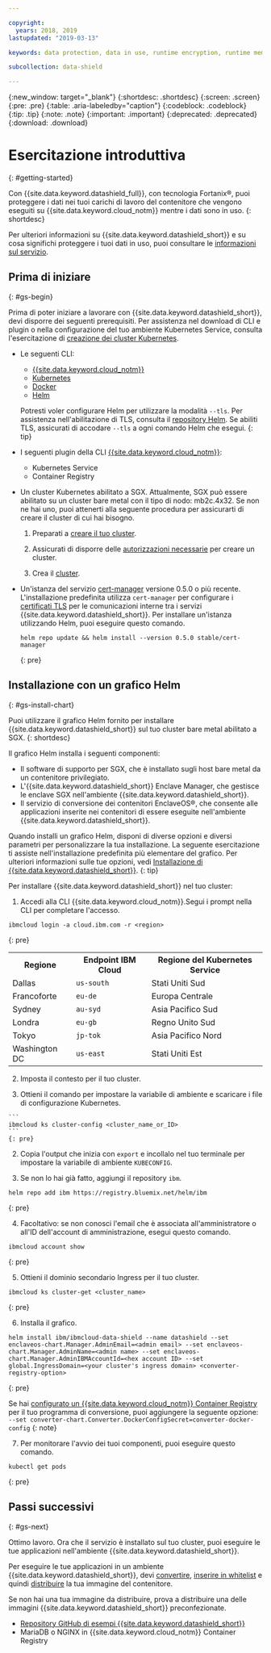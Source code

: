 ```yaml
---

copyright:
  years: 2018, 2019
lastupdated: "2019-03-13"

keywords: data protection, data in use, runtime encryption, runtime memory encryption, encrypted memory, intel sgx, software guard extensions, fortanix runtime encryption

subcollection: data-shield

---
```


{:new_window: target="_blank"}
{:shortdesc: .shortdesc}
{:screen: .screen}
{:pre: .pre}
{:table: .aria-labeledby="caption"}
{:codeblock: .codeblock}
{:tip: .tip}
{:note: .note}
{:important: .important}
{:deprecated: .deprecated}
{:download: .download}

# Esercitazione introduttiva
{: #getting-started}

Con {{site.data.keyword.datashield_full}}, con tecnologia Fortanix®, puoi proteggere i dati nei tuoi carichi di lavoro del contenitore che vengono eseguiti su {{site.data.keyword.cloud_notm}} mentre i dati sono in uso.
{: shortdesc}

Per ulteriori informazioni su {{site.data.keyword.datashield_short}} e su cosa significhi proteggere i tuoi dati in uso, puoi consultare le [informazioni sul servizio](/docs/services/data-shield?topic=data-shield-about#about).

## Prima di iniziare
{: #gs-begin}

Prima di poter iniziare a lavorare con {{site.data.keyword.datashield_short}}, devi disporre dei seguenti prerequisiti. Per assistenza nel download di CLI e plugin o nella configurazione del tuo ambiente Kubernetes Service, consulta l'esercitazione di [creazione dei cluster Kubernetes](/docs/containers?topic=containers-cs_cluster_tutorial#cs_cluster_tutorial_lesson1).

* Le seguenti CLI:

  * [{{site.data.keyword.cloud_notm}}](/docs/cli/reference/ibmcloud?topic=cloud-cli-ibmcloud-cli#ibmcloud-cli)
  * [Kubernetes](https://kubernetes.io/docs/tasks/tools/install-kubectl/)
  * [Docker](https://docs.docker.com/install/)
  * [Helm](/docs/containers?topic=containers-integrations#helm)

  Potresti voler configurare Helm per utilizzare la modalità `--tls`. Per assistenza nell'abilitazione di TLS, consulta il [repository Helm](https://github.com/helm/helm/blob/master/docs/tiller_ssl.md). Se abiliti TLS, assicurati di accodare `--tls` a ogni comando Helm che esegui.
  {: tip}

* I seguenti plugin della CLI [{{site.data.keyword.cloud_notm}}](/docs/cli/reference/ibmcloud?topic=cloud-cli-plug-ins#plug-ins):

  * Kubernetes Service
  * Container Registry

* Un cluster Kubernetes abilitato a SGX. Attualmente, SGX può essere abilitato su un cluster bare metal con il tipo di nodo: mb2c.4x32. Se non ne hai uno, puoi attenerti alla seguente procedura per assicurarti di creare il cluster di cui hai bisogno.
  1. Preparati a [creare il tuo cluster](/docs/containers?topic=containers-clusters#cluster_prepare).

  2. Assicurati di disporre delle [autorizzazioni necessarie](/docs/containers?topic=containers-users#users) per creare un cluster.

  3. Crea il [cluster](/docs/containers?topic=containers-clusters#clusters).

* Un'istanza del servizio [cert-manager](https://cert-manager.readthedocs.io/en/latest/) versione 0.5.0 o più recente. L'installazione predefinita utilizza <code>cert-manager</code> per configurare i [certificati TLS](/docs/services/data-shield?topic=data-shield-tls-certificates#tls-certificates) per le comunicazioni interne tra i servizi {{site.data.keyword.datashield_short}}. Per installare un'istanza utilizzando Helm, puoi eseguire questo comando.

  ```
  helm repo update && helm install --version 0.5.0 stable/cert-manager
  ```
  {: pre}


## Installazione con un grafico Helm
{: #gs-install-chart}

Puoi utilizzare il grafico Helm fornito per installare {{site.data.keyword.datashield_short}} sul tuo cluster bare metal abilitato a SGX.
{: shortdesc}

Il grafico Helm installa i seguenti componenti:

*	Il software di supporto per SGX, che è installato sugli host bare metal da un contenitore privilegiato.
*	L'{{site.data.keyword.datashield_short}} Enclave Manager, che gestisce le enclave SGX nell'ambiente {{site.data.keyword.datashield_short}}.
*	Il servizio di conversione dei contenitori EnclaveOS®, che consente alle applicazioni inserite nei contenitori di essere eseguite nell'ambiente {{site.data.keyword.datashield_short}}.

Quando installi un grafico Helm, disponi di diverse opzioni e diversi parametri per personalizzare la tua installazione. La seguente esercitazione ti assiste nell'installazione predefinita più elementare del grafico. Per ulteriori informazioni sulle tue opzioni, vedi [Installazione di {{site.data.keyword.datashield_short}}](/docs/services/data-shield?topic=data-shield-deploying).
{: tip}

Per installare {{site.data.keyword.datashield_short}} nel tuo cluster:

1. Accedi alla CLI {{site.data.keyword.cloud_notm}}.Segui i prompt nella CLI per completare l'accesso.

  ```
  ibmcloud login -a cloud.ibm.com -r <region>
  ```
  {: pre}

  <table>
    <tr>
      <th>Regione </th>
      <th>Endpoint IBM Cloud</th>
      <th>Regione del Kubernetes Service</th>
    </tr>
    <tr>
      <td>Dallas</td>
      <td><code>us-south</code></td>
      <td>Stati Uniti Sud</td>
    </tr>
    <tr>
      <td>Francoforte</td>
      <td><code>eu-de</code></td>
      <td>Europa Centrale</td>
    </tr>
    <tr>
      <td>Sydney</td>
      <td><code>au-syd</code></td>
      <td>Asia Pacifico Sud</td>
    </tr>
    <tr>
      <td>Londra</td>
      <td><code>eu-gb</code></td>
      <td>Regno Unito Sud</td>
    </tr>
    <tr>
      <td>Tokyo</td>
      <td><code>jp-tok</code></td>
      <td>Asia Pacifico Nord</td>
    </tr>
    <tr>
      <td>Washington DC</td>
      <td><code>us-east</code></td>
      <td>Stati Uniti Est</td>
    </tr>
  </table>

2. Imposta il contesto per il tuo cluster.

  1. Ottieni il comando per impostare la variabile di ambiente e scaricare i file di configurazione Kubernetes.

    ```
    ibmcloud ks cluster-config <cluster_name_or_ID>
    ```
    {: pre}

  2. Copia l'output che inizia con `export` e incollalo nel tuo terminale per impostare la variabile di ambiente `KUBECONFIG`.

3. Se non lo hai già fatto, aggiungi il repository `ibm`.

  ```
  helm repo add ibm https://registry.bluemix.net/helm/ibm
  ```
  {: pre}

4. Facoltativo: se non conosci l'email che è associata all'amministratore o all'ID dell'account di amministrazione, esegui questo comando.

  ```
  ibmcloud account show
  ```
  {: pre}

5. Ottieni il dominio secondario Ingress per il tuo cluster.

  ```
  ibmcloud ks cluster-get <cluster_name>
  ```
  {: pre}

6. Installa il grafico.

  ```
  helm install ibm/ibmcloud-data-shield --name datashield --set enclaveos-chart.Manager.AdminEmail=<admin email> --set enclaveos-chart.Manager.AdminName=<admin name> --set enclaveos-chart.Manager.AdminIBMAccountId=<hex account ID> --set global.IngressDomain=<your cluster's ingress domain> <converter-registry-option>
  ```
  {: pre}

  Se hai [configurato un {{site.data.keyword.cloud_notm}} Container Registry](/docs/services/data-shield?topic=data-shield-convert#convert) per il tuo programma di conversione, puoi aggiungere la seguente opzione: `--set converter-chart.Converter.DockerConfigSecret=converter-docker-config`
  {: note}

7. Per monitorare l'avvio dei tuoi componenti, puoi eseguire questo comando.

  ```
  kubectl get pods
  ```
  {: pre}


## Passi successivi
{: #gs-next}

Ottimo lavoro. Ora che il servizio è installato sul tuo cluster, puoi eseguire le tue applicazioni nell'ambiente {{site.data.keyword.datashield_short}}. 

Per eseguire le tue applicazioni in un ambiente {{site.data.keyword.datashield_short}}, devi [convertire](/docs/services/data-shield?topic=data-shield-convert#convert), [inserire in whitelist](/docs/services/data-shield?topic=data-shield-convert#convert-whitelist) e quindi [distribuire](/docs/services/data-shield?topic=data-shield-deploy-containers#deploy-containers) la tua immagine del contenitore.

Se non hai una tua immagine da distribuire, prova a distribuire una delle immagini {{site.data.keyword.datashield_short}} preconfezionate.

* [Repository GitHub di esempi {{site.data.keyword.datashield_short}}](https://github.com/fortanix/data-shield-examples/tree/master/ewallet)
* MariaDB o NGINX in {{site.data.keyword.cloud_notm}} Container Registry
